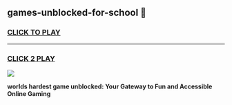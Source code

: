 
## games-unblocked-for-school 👋
<h3>
<a href="https://premium.freeplayer.one?title=games-unblocked-for-school&ref=14F">CLICK TO PLAY</a></h3>
<hr>

<h3>
<a href="https://premium.freeplayer.one?title=games-unblocked-for-school&ref=14F">CLICK 2 PLAY</a>
  
</h3>

<a href="https://premium.freeplayer.one?title=games-unblocked-for-school&ref=12F/"><img src="https://clearcache.store/games.png"></a>


**worlds hardest game unblocked: Your Gateway to Fun and Accessible Online Gaming**

